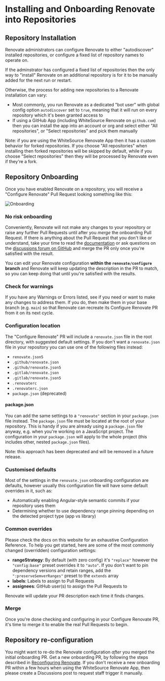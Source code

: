 # Installing and Onboarding Renovate into Repositories

## Repository Installation

Renovate administrators can configure Renovate to either "autodiscover" installed repositories, or configure a fixed list of repository names to operate on.

If the adminstrator has configured a fixed list of repositories then the only way to "install" Renovate on an additional repository is for it to be manually added for the next run or restart.

Otherwise, the process for adding new repositories to a Renovate installation can vary:

- Most commonly, you run Renovate as a dedicated "bot user" with global config option `autodiscover` set to `true`, meaning that it will run on every repository which it's been granted access to
- If using a GitHub App (including WhiteSource Renovate on `github.com`) then you can install the app into an account or org and select either "All repositories", or "Select repositories" and pick them manually

Note: if you are using the WhiteSource Renovate App then it has a custom behavior for forked repositories.
If you choose "All repositories" when installing then forked repositories will be skipped by default, while if you choose "Select repositories" then they will be processed by Renovate even if they're a fork.

## Repository Onboarding

Once you have enabled Renovate on a repository, you will receive a "Configure Renovate" Pull Request looking something like this:

![Onboarding](assets/images/onboarding.png)

### No risk onboarding

Conveniently, Renovate will not make any changes to your repository or raise any further Pull Requests until after you _merge_ the onboarding Pull Request.
If there is anything about the Pull Request that you don't like or understand, take your time to read the [documentation](https://docs.renovatebot.com) or ask questions on the [discussions forum on GitHub](https://github.com/renovatebot/renovate/discussions) and merge the PR only once you're satisfied with the result.

You can edit your Renovate configuration **within the `renovate/configure` branch** and Renovate will keep updating the description in the PR to match, so you can keep doing that until you're satisfied with the results.

### Check for warnings

If you have any Warnings or Errors listed, see if you need or want to make any changes to address them.
If you do, then make them in your base branch (e.g. `main`) so that Renovate can recreate its Configure Renovate PR from it on its next cycle.

### Configuration location

The "Configure Renovate" PR will include a `renovate.json` file in the root directory, with suggested default settings.
If you don't want a `renovate.json` file in your repository you can use one of the following files instead:

- `renovate.json5`
- `.github/renovate.json`
- `.github/renovate.json5`
- `.gitlab/renovate.json`
- `.gitlab/renovate.json5`
- `.renovaterc`
- `.renovaterc.json`
- `package.json` (deprecated)

#### package.json

You can add the same settings to a `"renovate"` section in your `package.json` file instead.
The `package.json` file must be located at the root of your repository.
This is handy if you are already using a `package.json` file anyway, e.g. when you're working on a JavaScript project.
The configuration in your `package.json` will apply to the whole project (this includes other, nested `package.json` files).

Note: this approach has been deprecated and will be removed in a future release.

### Customised defaults

Most of the settings in the `renovate.json` onboarding configuration are defaults, however usually this configuration file will have some default overrides in it, such as:

- Automatically enabling Angular-style semantic commits if your repository uses them
- Determining whether to use dependency range pinning depending on the detected project type (app vs library)

### Common overrides

Please check the docs on this website for an exhaustive Configuration Reference.
To help you get started, here are some of the most commonly changed (overridden) configuration settings:

- **rangeStrategy**: By default (with zero config) it's `"replace"` however the `"config:base"` preset overrides it to `"auto"`. If you don't want to pin dependency versions and retain ranges, add the `":preserveSemverRanges"` preset to the `extends` array
- **labels**: Labels to assign to Pull Requests
- **assignees**: GitHub user(s) to assign the Pull Requests to

Renovate will update your PR description each time it finds changes.

### Merge

Once you're done checking and configuring in your Configure Renovate PR, it's time to merge it to enable the real Pull Requests to begin.

## Repository re-configuration

You might want to re-do the Renovate configuration _after_ you merged the initial onboarding PR.
Get a new onboarding PR, by following the steps described in [Reconfiguring Renovate](https://docs.renovatebot.com/reconfigure-renovate/).
If you don't receive a new onboarding PR within a few hours when using the WhiteSource Renovate App, then please create a Discussions post to request staff trigger it manually.

